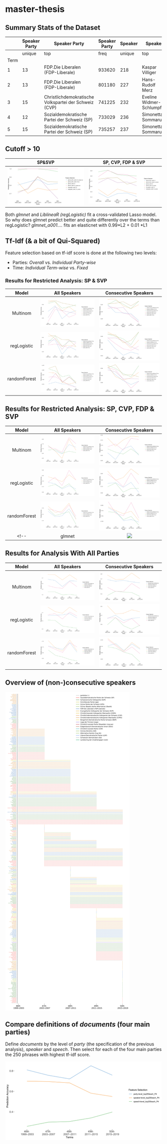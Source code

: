# master-thesis

## Summary Stats of the Dataset
|    |Speaker Party|Speaker Party                                        |Speaker Party|Speaker|Speaker                |Speaker|Phrase |Phrase |Phrase               |Phrase|Counts   |Counts            |Counts            |Counts|Counts|Counts|Counts|Counts|
|----|-------------|-----------------------------------------------------|-------------|-------|-----------------------|-------|-------|-------|---------------------|------|---------|------------------|------------------|------|------|------|------|------|
|    |unique       |top                                                  |freq         |unique |top                    |freq   |count  |unique |top                  |freq  |count    |mean              |std               |min   |25%   |50%   |75%   |max   |
|Term|             |                                                     |             |       |                       |       |       |       |                     |      |         |                  |                  |      |      |      |      |      |
|1   |13           |FDP.Die Liberalen (FDP-Liberale)                     |933620       |218    |Kaspar Villiger        |192278 |2985289|1894845|('million', 'frank') |198   |2985289.0|1.1386991343216686|1.2071007127226212|1.0   |1.0   |1.0   |1.0   |877.0 |
|2   |13           |FDP.Die Liberalen (FDP-Liberale)                     |801180       |227    |Hans-Rudolf Merz       |142279 |3202591|1993820|('million', 'frank') |202   |3202591.0|1.142585175565659 |1.154597995549102 |1.0   |1.0   |1.0   |1.0   |593.0 |
|3   |15           |Christlichdemokratische Volkspartei der Schweiz (CVP)|741225       |232    |Eveline Widmer-Schlumpf|128645 |3314197|2033677|('million', 'frank') |195   |3314197.0|1.147402523145124 |1.1349287025228894|1.0   |1.0   |1.0   |1.0   |322.0 |
|4   |12           |Sozialdemokratische Partei der Schweiz (SP)          |733029       |236    |Simonetta Sommaruga    |151986 |3427431|2096203|('artikel', 'absatz')|204   |3427431.0|1.160670192922921 |1.3422703360246826|1.0   |1.0   |1.0   |1.0   |568.0 |
|5   |15           |Sozialdemokratische Partei der Schweiz (SP)          |735257       |237    |Simonetta Sommaruga    |169380 |3149257|1941602|('million', 'frank') |204   |3149257.0|1.156980837067283 |1.244432181289119 |1.0   |1.0   |1.0   |1.0   |567.0 |


<!-- Previous Results: Prediction accuracy determined with 10-fold cross-validation:

[Results for Multinomial Logistic](Results/old/summary_result_terms_multinom_scaled.csv)

[Results for Regularized Logistic](Results/old/summary_result_terms_regLogistic_scaled.csv)

[Results for Random Forest](Results/old/summary_result_terms_randomForest_scaled_best.csv) -->
## Cutoff > 10
SP&SVP | SP, CVP, FDP & SVP
:--:|:--:
![](Results/plots/cutoff_compare_models_P2_summary.png) | ![](Results/plots/cutoff_compare_models_P4_summary.png)

Both *glmnet* and *LiblineaR (regLogistic)* fit a cross-validated Lasso model. So why does glmnet predict better and quite differently over the terms than regLogistic?
*glmnet_a001....* fits an elasticnet with 0.99*L2 + 0.01 *L1

## Tf-Idf (& a bit of Qui-Squared)

Feature selection based on tf-idf score is done at the following two levels:

- Parties: _Overall_ vs. _Individual Party-wise_
- Time: _Individual Term-wise_ vs. _Fixed_

### Results for Restricted Analysis: SP & SVP
<!-- Multinom | regLogistic | randomForest
:--:|:--:|:--:
![](Analysis/Graphs/summary_plot_P2.png)|![](Analysis/Graphs/summary_plot_P2_rl.png)|![](Analysis/Graphs/summary_plot_P2_rf.png) -->
Model | All Speakers | Consecutive Speakers
:--:|:--:|:--:
|Multinom   | ![](Results/plots/all_speakers_multinom_P2_summary.png) |![](Results/plots/consecutive_speakers_multinom_P2_summary.png) |
|regLogistic   |![](Results/plots/all_speakers_regLogistic_P2_summary.png)|![](Results/plots/consecutive_speakers_regLogistic_P2_summary.png)
|randomForest|![](Results/plots/all_speakers_randomForest_P2_summary.png)|![](Results/plots/consecutive_speakers_randomForest_P2_summary.png)


<!-- |glmnet| ![](Results/plots/cutoff_elasticnet_P2_summary.png)|  |   | -->
<!--
#### Some Summary Stats About the _individual_fixed_ Analysis
For each party, the 500 most significant phrases are selected from the entire speech catalog and kept fixed for the analysis over each term.
These stats examine the resulting distribution over the five terms from this method.

Distribution of Phrases  | Distribution of Speakers
:--:|:--:
 ![](Analysis/Graphs/summary_fixed_indiv_phrase_plot_P2.png) | ![results P2](Analysis/Graphs/summary_fixed_indiv_speaker_plot_P2.png)
 -->

## Results for Restricted Analysis: SP, CVP, FDP & SVP
<!-- Multinom | regLogistic | randomForest
:--:|:--:|:--:
![](Analysis/Graphs/summary_plot_P4.png)|![](Analysis/Graphs/summary_plot_P4_rl.png)|![](Analysis/Graphs/summary_plot_P4_rf.png) -->

Model | All Speakers | Consecutive Speakers
:--:|:--:|:--:
|Multinom   | ![](Results/plots/all_speakers_multinom_P4_summary.png)| ![](Results/plots/consecutive_speakers_multinom_P4_summary.png)
|regLogistic   | ![](Results/plots/all_speakers_regLogistic_P4_summary.png) | ![](Results/plots/consecutive_speakers_regLogistic_P4_summary.png)
|randomForest| ![](Results/plots/all_speakers_randomForest_P4_summary.png)| ![](Results/plots/consecutive_speakers_randomForest_P4_summary.png)
<!-- |glmnet| ![](Results/plots/cutoff_elasticnet_P4_summary.png)|  |   | -->
<!--
#### Some Summary Stats About the _individual_fixed_ Analysis
For each party, the 250 most significant phrases are selected from the entire speech catalog and kept fixed for the analysis over each term.

Distribution of Phrases  | Distribution of Speakers
:--:|:--:
![](Analysis/Graphs/summary_fixed_indiv_phrase_plot_P4.png) | ![](Analysis/Graphs/summary_fixed_indiv_speaker_plot_P4.png)
 -->

## Results for Analysis With All Parties
<!-- Multinom | regLogistic | randomForest
:--:|:--:|:--:
![](Analysis/Graphs/summary_plot_ALL.png)|![](Analysis/Graphs/summary_plot_ALL_rl.png)|![](Analysis/Graphs/summary_plot_ALL_rf.png) -->
Model | All Speakers | Consecutive Speakers
:--:|:--:|:--:
|Multinom   | ![](Results/plots/all_speakers_multinom_summary.png) |![](Results/plots/consecutive_speakers_multinom_summary.png)
|regLogistic| ![](Results/plots/all_speakers_regLogistic_summary.png) | ![](Results/plots/consecutive_speakers_regLogistic_summary.png)
|randomForest| ![](Results/plots/all_speakers_randomForest_summary.png) |![](Results/plots/consecutive_speakers_randomForest_summary.png)
<!--
#### Some Summary Stats About the _individual_fixed_ Analysis
For each party, the 100 most significant phrases are selected from the entire speech catalog and kept fixed for the analysis over each term.

Distribution of Phrases  | Distribution of Speakers
:--:|:--:
![](Analysis/Graphs/summary_fixed_indiv_phrase_plot_ALL.png) | ![](Analysis/Graphs/summary_fixed_indiv_speaker_plot_ALL.png)
 -->

## Overview of (non-)consecutive speakers

![](Data/lookup_files/speaker_servetime_all_color.png)


<!-- | data         | term1.rf.best      | term2.rf.best      | term3.rf.best      | term4.rf.best      | term5.rf.best      |
|--------------|--------------------|--------------------|--------------------|--------------------|--------------------|
| tfidf top500 | 0.7060330371383003 | 0.7024822134387352 | 0.6639619800489366 | 0.7229813664596273 | 0.6859479578392622 |
| tfidf top100 | 0.7154159608507434 | 0.662403538490495  | 0.6657872200263505 | 0.7280683229813665 | 0.7029644268774704 |
| cap 100      | 0.7071229457041814 | 0.6554663090532655 | 0.6446982872200263 | 0.6828379446640316 | 0.618729907773386  |
| cap 20       | 0.697914747342665  | 0.6758493318275927 | 0.6525179023874677 | 0.699111424807077  | 0.6835641025641026 | -->

## Compare definitions of *documents* (four main parties)

Define *documents* by the level of _party_ (the specification of the previous analysis), _speaker_ and _speech_. Then select for each of the four main parties the 250 phrases with highest tf-idf score.

![](Results/plots/def_doc_doc_regLogistic_P4_test_summary.png)
